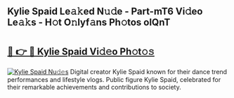 ## Kylie Spaid Le𝚊𝚔ed N𝚞𝚍e - Part-mT6 Vi𝚍eo Le𝚊𝚔s - H𝚘t O𝚗lyf𝚊ns Ph𝚘tos oIQnT

# <h2><a href="http://hf36wq.feru.top/?c=Kylie+Spaid">🔗 👉 🔴 Kylie Spaid Vi𝚍𝚎o Ph𝚘t𝚘𝚜</a></h2>

[![Kylie Spaid Nu𝚍𝚎s](https://i.imgur.com/0TWrTi3.gif)](http://hf36wq.feru.top/?c=Kylie+Spaid)
Digital creator Kylie Spaid known for their dance trend performances and lifestyle vlogs. Public figure Kylie Spaid, celebrated for their remarkable achievements and contributions to society. 
